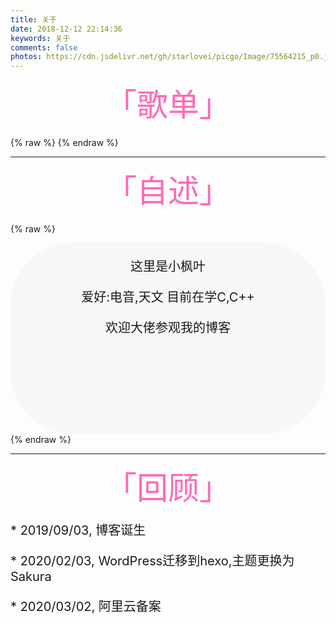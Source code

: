 ```yaml
---
title: 关于
date: 2018-12-12 22:14:36
keywords: 关于
comments: false
photos: https://cdn.jsdelivr.net/gh/starlovei/picgo/Image/75564215_p0.jpg
---
```

<div class="moe-mashiro" style="text-align:center; font-size: 50px; margin-bottom: 20px; color: Hotpink">
  「歌单」
</div>

{% raw %}
<meting-js
  server="netease"
  type="playlist"
  id="104369664"
  mutex="true">
</meting-js>
{% endraw %}

***

<div class="moe-mashiro" style="text-align:center; font-size: 50px; margin-bottom: 20px; color: Hotpink">
  「自述」
</div>

{% raw %}
<div class="popcontainer" style="min-height: 300px; font-size: 20px; padding: 2px 6px 4px; background-color: rgba(242, 242, 242, 0.5); border-radius: 100px;">
    <center>
      <p>这里是小枫叶</p>
      <p>爱好:电音,天文 目前在学C,C++</p>
      <p>欢迎大佬参观我的博客</p>
    </center>
</div>
{% endraw %}

***
<div class="moe-mashiro" style="text-align:center; font-size: 50px; margin-bottom: 20px; color: Hotpink">
  「回顾」
</div>

<div class="chinese-font" style="font-size: 20px">
<p class='div-border purple'>* 2019/09/03, 博客诞生</p>
<p class='div-border purple'>* 2020/02/03, WordPress迁移到hexo,主题更换为Sakura</p>
<p class='div-border purple'>* 2020/03/02, 阿里云备案</p>
</div>